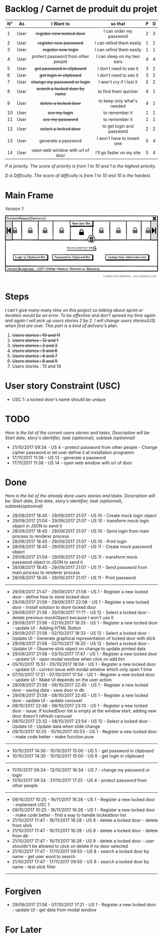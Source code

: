 # Backlog / Carnet de produit du projet


| N° |  As  |        I Want to                   | so that                    | P | D |
|:---|------|:----------------------------------:|:--------------------------:|---|---|
|  1 | User | ~~register new locked door~~       | I can order my password    | 2 | 3 |
|  2 | User | ~~register new password~~          | I can refind them easily   | 1 | 1 |
|  3 | User | ~~register new login~~             | I can refind them easily   | 1 | 1 |
|  4 | User | protect password from other people | I can sleep on my two ears | 4 | 4 |
|  5 | User | ~~get password in clipboard~~      | I don't need to see it     | 3 | 2 |
|  6 | User | ~~get login in clipboard~~         | I don't need to see it     | 3 | 2 |
|  7 | User | ~~change my password or login~~    | I won't cry if I lost it   | 2 | 2 |
|  8 | User | ~~search a locked door by name~~   | to find them quicker       | 4 | 1 |
|  9 | User | ~~delete a locked door~~           | to keep only what's needed | 4 | 1 |
| 10 | User | ~~see my login~~                   | to remember it             | 1 | 1 |
| 11 | User | ~~see my password~~                | to remember it             | 1 | 1 |
| 12 | User | ~~select a locked door~~           | to get login and password  | 2 | 2 |
| 13 | User | generate a password                | I won't have to invent one | 5 | 4 |
| 14 | User | open web window with url of door   | I'll go faster on my site  | 5 | 4 |



_P is priority. The score of priority is from 1 to 10 and 1 is the highest priority._

_D is Difficulty. The score of difficulty is from 1 to 10 and 10 is the hardest._

# Main Frame 
_Version 1:_

![alt text](https://github.com/vince-bourgmayer/electron-test/blob/master/project-management/img/mainFrame-v1.png "Just an idea")


# Steps
_I can't give many many time on this project so talking about sprint or iteration would be an error.
To be effective and don't spread my time again and again I will pick up users stories 2 by 2.
I will change users stories(US) when first are over. This part is a kind of delivery's plan._

 1. ~~Users stories : 10 and 11~~
 2. ~~Users stories : 12 and 1~~
 3. ~~Users stories : 2 and 3~~
 4. ~~Users stories : 5 and 6~~
 5. ~~Users stories : 4 and 7~~
 6. ~~Users stories : 8 and 9~~
 7. Users stories : 13 and 14


# User story Constraint (USC)
 + USC 1: a locked door's name should be unique

# TODO
_Here is the list of the current users stories and tasks.
Description will be: Start date, story's identifier, task (optionnal), subtask (optionnal)_

 + 21/10/2017 09:34 - US 4 - protect password from other people - Change cipher password or let user define it at installation programm
 + 17/11/2017 11:38 - US 13 - generate a password
 + 17/11/2017 11:38 - US 14 - open web window with url of door


# Done
_Here is the list of the already done users stories and tasks.
Description will be: Start date, End date, story's identifier, task (optionnal), subtask(optionnal)_

 + 28/09/2017 18:45 - 29/09/2017 21:07 - US 10 - Create mock login object
 + 29/09/2017 21:04 - 29/09/2017 21:07 - US 10 - transform mock login object in JSON to send it
 + 28/09/2017 18:45 - 29/09/2017 21:07 - US 10 - Send login from main process to renderer process
 + 28/09/2017 18:45 - 29/09/2017 21:07 - US 10 - Print login
 + 28/09/2017 18:45 - 29/09/2017 21:07 - US 11 - Create mock password object
 + 29/09/2017 21:04 - 29/09/2017 21:07 - US 11 - transform mock password object in JSON to send it
 + 28/09/2017 18:45 - 29/09/2017 21:07 - US 11 - Send password from main process to renderer process
 + 28/09/2017 18:45 - 29/09/2017 21:07 - US 11 - Print password
 ---
 + 29/09/2017 21:47 - 29/09/2017 21:58 - US 1 - Register a new locked door - define how to store locked door
 + 29/09/2017 21:58 - 29/09/2017 22:08 - US 1 - Register a new locked door - Install solution to store locked door
 + 29/09/2017 21:58 - 30/09/2017 ??:?? - US 12 - Select a locked door - delete previous mockObject because I won't use it
 + 29/09/2017 21:58 - 02/10/2017 18:33 - US 1 - Register a new locked door - update UI - Adding HTML Button
 + 29/09/2017 21:58 - 02/10/2017 18:33 - US 12 - Select a locked door - Update UI - Generate graphical representation of locked door with slick
 + 29/09/2017 21:58 - 02/10/2017 18:33 - US 12 - Select a locked door - Update UI - Observe slick object on change to update printed data
 + 29/09/2017 21:58 - 03/10/2017 17:47 - US 1 - Register a new locked door - update UI - open modal window when click on add btn
 + 05/10/2017 15:51 - 05/10/2017 16:04 - US 1 - Register a new locked door - update UI - correct issue with modal window which only open 1 time
 + 07/10/2017 17:21 - 07/10/2017 17:54 - US 1 - Register a new locked door - update UI - Make UI depends on the user action
 + 29/09/2017 21:58 - 08/10/2017 22:45 - US 1 - Register a new locked door - saving data - save door in db
 + 29/09/2017 21:58 - 08/10/2017 22:45 - US 1 - Register a new locked door - update UI - update carousel
 + 08/10/2017 22:46 - 08/10/2017 23:13 - US 1 - Register a new locked door - issue. If lockedDoor list is empty at the window start, adding new door doesn't refresh carousel
 + 08/10/2017 23:32 - 08/10/2017 23:54 - US 12 - Select a locked door - Update UI - Update data when slide change
 + 09/10/2017 10:25 - 10/10/2017 00:53 - US 1 - Register a new locked door - make code better - make function pure
---
 + 10/10/2017 14:30 - 10/10/2017 15:00 - US 5 - get password in clipboard 
 + 10/10/2017 14:30 - 10/10/2017 15:00 - US 6 - get login in clipboard 
---
 + 11/10/2017 09:34 - 12/10/2017 16:34 - US 7 - change my password or login
 + 11/10/2017 09:34 - 21/10/2017 17:25 - US 4 - protect password from other people
--- 
 + 09/10/2017 10:25 - 16/11/2017 16:28 - US 1 - Register a new locked door - implement USC 1
 + 09/10/2017 10:25 - 16/11/2017 16:28 - US 1 - Register a new locked door - make code better - find a way to handle lockeddoor list
 + 21/10/2017 17:47 - 16/11/2017 16:28 - US 9 - delete a locked door - delete from slick
 + 21/10/2017 17:47 - 16/11/2017 16:28 - US 9 - delete a locked door - delete from db
 + 21/10/2017 17:47 - 16/11/2017 16:28 - US 9 - delete a locked door - user shouldn't be allowed to click on delete if no door selected
 + 21/10/2017 17:47 - 17/11/2017 09:50 - US 8 - search a locked door by name - get user word to search
 + 21/10/2017 17:47 - 17/11/2017 09:50 - US 8 - search a locked door by name - test slick filter
---

# Forgiven
 + 29/09/2017 21:58 - 07/10/2017 17:21 - US 1 - Register a new locked door - update UI - get data from modal window

# For Later
